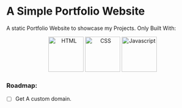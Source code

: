 # A Simple Portfolio Website
A static Portfolio Website to showcase my Projects.
Only Built With:
<div align="center">
            <img src="https://cdn.jsdelivr.net/gh/devicons/devicon@latest/icons/html5/html5-original.svg" alt="HTML" height=92 width=92/>  
            <img src="https://cdn.jsdelivr.net/gh/devicons/devicon@latest/icons/css3/css3-original.svg" alt="CSS" height=92 width=92/>  
            <img src="https://cdn.jsdelivr.net/gh/devicons/devicon@latest/icons/javascript/javascript-original.svg" alt="Javascript" height=92 width=92/>    
</div>

### Roadmap:

- [ ] Get A custom domain.
